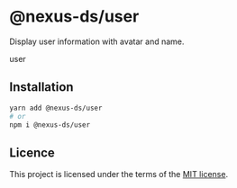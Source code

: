 # @nexus-ds/user

Display user information with avatar and name.

user

## Installation

```sh
yarn add @nexus-ds/user
# or
npm i @nexus-ds/user
```



## Licence

This project is licensed under the terms of the
[MIT license](https://github.com/NexusDesignSystem/nexus-ds/blob/main/LICENSE).
